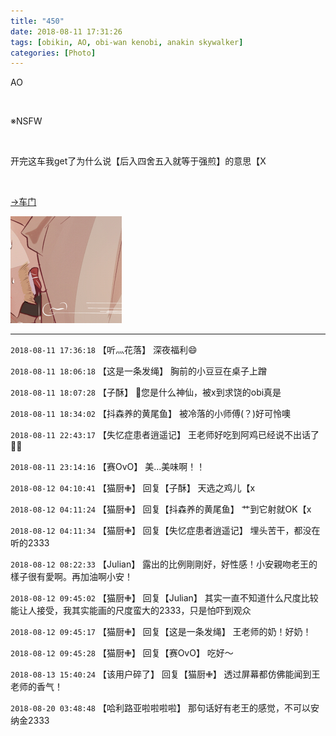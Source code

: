 ```yaml
---
title: "450"
date: 2018-08-11 17:31:26
tags: [obikin, AO, obi-wan kenobi, anakin skywalker]
categories: [Photo]
---
```


<p>AO</p> 
<p>&nbsp;<br /></p> 
<p>※NSFW</p> 
<p>&nbsp;<br /></p> 
<p>开完这车我get了为什么说【后入四舍五入就等于强煎】的意思【X</p> 
<p>&nbsp;<br /></p> 
<p><a rel="nofollow" href="https://images-wixmp-ed30a86b8c4ca887773594c2.wixmp.com/intermediary/f/d97cf4c4-1f95-4c79-9e66-10b31d5fac97/dcyosaa-6352e36f-0e26-4eb8-9615-e832f058d01f.jpg" target="_blank"  >→车门</a></p>

![](https://raw.githubusercontent.com/alicewish/meowchain247/master/img_cVZNdzJtQk9JV2VjQzRmTHBTU0F5UkZhNEpNZVFZemZGcVc0RmVxMkZuVUg1MzhPWC9ncC9BPT0.png)

---

`2018-08-11 17:36:18` 【听灬花落】 深夜福利😄

`2018-08-11 18:06:18` 【这是一条发绳】 胸前的小豆豆在桌子上蹭

`2018-08-11 18:07:28` 【子酥】 🌚您是什么神仙，被x到求饶的obi真是

`2018-08-11 18:34:02` 【抖森养的黄尾鱼】 被冷落的小师傅(？)好可怜噢

`2018-08-11 22:43:17` 【失忆症患者逍遥记】 王老师好吃到阿鸡已经说不出话了👏🏻

`2018-08-11 23:14:16` 【赛OvO】 美...美味啊！！

`2018-08-12 04:10:41` 【猫厨✙】 回复【子酥】 天选之鸡儿【x

`2018-08-12 04:11:24` 【猫厨✙】 回复【抖森养的黄尾鱼】 艹到它射就OK【x

`2018-08-12 04:11:34` 【猫厨✙】 回复【失忆症患者逍遥记】 埋头苦干，都没在听的2333

`2018-08-12 08:22:33` 【Julian】 露出的比例剛剛好，好性感！小安親吻老王的樣子很有愛啊。再加油啊小安！

`2018-08-12 09:45:02` 【猫厨✙】 回复【Julian】 其实一直不知道什么尺度比较能让人接受，我其实能画的尺度蛮大的2333，只是怕吓到观众

`2018-08-12 09:45:17` 【猫厨✙】 回复【这是一条发绳】 王老师的奶！好奶！

`2018-08-12 09:45:28` 【猫厨✙】 回复【赛OvO】 吃好～

`2018-08-13 15:40:24` 【该用户碎了】 回复【猫厨✙】 透过屏幕都仿佛能闻到王老师的香气！

`2018-08-20 03:48:48` 【哈利路亚啦啦啦啦】 那句话好有老王的感觉，不可以安纳金2333
